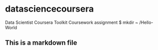 datasciencecoursera
===================

Data Scientist Coursera Toolkit Coursework assignment
$ mkdir ~ /Hello-World
## This is a markdown file


